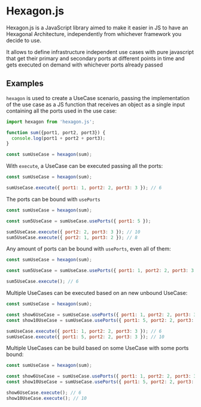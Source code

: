 # Hexagon.js

Hexagon.js is a JavaScript library aimed to make it easier in JS to have an Hexagonal Architecture, independently from whichever framework you decide to use.

It allows to define infrastructure independent use cases with pure javascript that get their primary and secondary ports at different points in time and gets executed on demand with whichever ports already passed

## Examples

`hexagon` is used to create a UseCase scenario, passing the implementation of the use case as a JS function that receives an object as a single input containing all the ports used in the use case:
```javascript
import hexagon from 'hexagon.js';

function sum({port1, port2, port3}) {
  console.log(port1 + port2 + port3);
}

const sumUseCase = hexagon(sum);
```

With `execute`, a UseCase can be executed passing all the ports:
```javascript
const sumUseCase = hexagon(sum);

sumUseCase.execute({ port1: 1, port2: 2, port3: 3 }); // 6
```

The ports can be bound with `usePorts`
```javascript
const sumUseCase = hexagon(sum);

const sum5UseCase = sumUseCase.usePorts({ port1: 5 });

sum5UseCase.execute({ port2: 2, port3: 3 }); // 10
sum5UseCase.execute({ port2: 1, port3: 2 }); // 8
```

Any amount of ports can be bound with `usePorts`, even all of them:
```javascript
const sumUseCase = hexagon(sum);

const sum5UseCase = sumUseCase.usePorts({ port1: 1, port2: 2, port3: 3 });

sum5UseCase.execute(); // 6
```

Multiple UseCases can be executed based on an new unbound UseCase:
```javascript
const sumUseCase = hexagon(sum);

const show6UseCase = sumUseCase.usePorts({ port1: 1, port2: 2, port3: 3 });
const show10UseCase = sumUseCase.usePorts({ port1: 5, port2: 2, port3: 3 });

sumUseCase.execute({ port1: 1, port2: 2, port3: 3 }); // 6
sumUseCase.execute({ port1: 5, port2: 2, port3: 3 }); // 10
```

Multiple UseCases can be build based on some UseCase with some ports bound:
```javascript
const sumUseCase = hexagon(sum);

const show6UseCase = sumUseCase.usePorts({ port1: 1, port2: 2, port3: 3 });
const show10UseCase = sumUseCase.usePorts({ port1: 5, port2: 2, port3: 3 });

show6UseCase.execute(); // 6
show10UseCase.execute(); // 10
```
